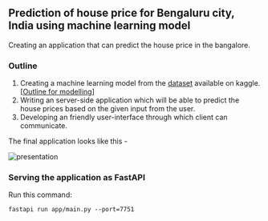 ## Prediction of house price for Bengaluru city, India using machine learning model

Creating an application that can predict the house price in the bangalore.

### Outline

1. Creating a machine learning model from the [dataset]() available on kaggle. [[Outline for modelling](model)]
2. Writing an server-side application which will be able to predict the house prices based on the given input from the user.
3. Developing an friendly user-interface through which client can communicate.

The final application looks like this -

![presentation](https://user-images.githubusercontent.com/38955297/192730317-06987a3b-3b0a-4710-845d-24ded7ab5228.gif)

### Serving the application as FastAPI

Run this command:

```
fastapi run app/main.py --port=7751
```
